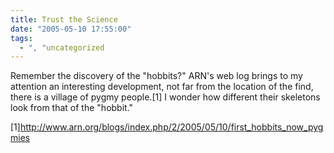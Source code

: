 ```yaml
---
title: Trust the Science
date: "2005-05-10 17:55:00"
tags:
  - ", "uncategorized
---
```

<p>Remember the discovery of the "hobbits?"  ARN's web log brings to
my attention an interesting development, not far from the location
of the find, there is a village of pygmy people.[1] I wonder how
different their skeletons look from that of the "hobbit."</p>

[1]http://www.arn.org/blogs/index.php/2/2005/05/10/first_hobbits_now_pygmies

